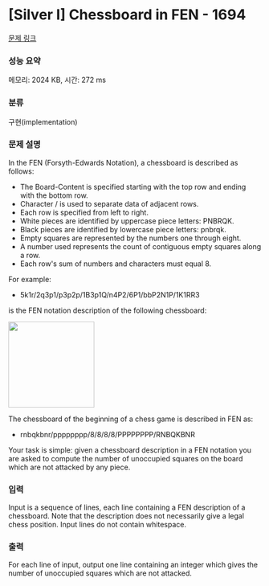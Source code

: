 # [Silver I] Chessboard in FEN - 1694 

[문제 링크](https://www.acmicpc.net/problem/1694) 

### 성능 요약

메모리: 2024 KB, 시간: 272 ms

### 분류

구현(implementation)

### 문제 설명

<p>In the FEN (Forsyth-Edwards Notation), a chessboard is described as follows:</p>

<ul>
	<li>The Board-Content is specified starting with the top row and ending with the bottom row.</li>
	<li>Character / is used to separate data of adjacent rows.</li>
	<li>Each row is specified from left to right.</li>
	<li>White pieces are identified by uppercase piece letters: PNBRQK.</li>
	<li>Black pieces are identified by lowercase piece letters: pnbrqk.</li>
	<li>Empty squares are represented by the numbers one through eight.</li>
	<li>A number used represents the count of contiguous empty squares along a row.</li>
	<li>Each row's sum of numbers and characters must equal 8.</li>
</ul>

<p>For example:</p>

<ul>
	<li>5k1r/2q3p1/p3p2p/1B3p1Q/n4P2/6P1/bbP2N1P/1K1RR3</li>
</ul>

<p>is the FEN notation description of the following chessboard:</p>

<p><img alt="" src="https://www.acmicpc.net/upload/images2/chb1.gif" style="height:171px; width:171px"></p>

<p>The chessboard of the beginning of a chess game is described in FEN as:</p>

<ul>
	<li>rnbqkbnr/pppppppp/8/8/8/8/PPPPPPPP/RNBQKBNR</li>
</ul>

<p>Your task is simple: given a chessboard description in a FEN notation you are asked to compute the number of unoccupied squares on the board which are not attacked by any piece.</p>

### 입력 

 <p>Input is a sequence of lines, each line containing a FEN description of a chessboard. Note that the description does not necessarily give a legal chess position. Input lines do not contain whitespace.</p>

### 출력 

 <p>For each line of input, output one line containing an integer which gives the number of unoccupied squares which are not attacked.</p>

